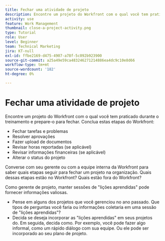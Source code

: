 ```yaml
---
title: Fechar uma atividade de projeto
description: Encontre um projeto do Workfront com o qual você tem praticado durante o treinamento e prepare-o para fechar.
activity: use
feature: Work Management
thumbnail: close-a-project-activity.png
type: Tutorial
role: User
level: Beginner
team: Technical Marketing
jira: KT-null
exl-id: ffbe2169-d475-4907-a78f-5c092b923900
source-git-commit: a25a49e59ca483246271214886ea4dc9c10e8d66
workflow-type: tm+mt
source-wordcount: '182'
ht-degree: 0%

---
```


# Fechar uma atividade de projeto

Encontre um projeto do Workfront com o qual você tem praticado durante o treinamento e prepare-o para fechar. Conclua estas etapas do Workfront:

* Fechar tarefas e problemas
* Resolver aprovações
* Fazer upload de documentos
* Revisar horas reportadas (se aplicável)
* Revisar informações financeiras (se aplicável)
* Alterar o status do projeto

Converse com seu gerente ou com a equipe interna da Workfront para saber quais etapas seguir para fechar um projeto na organização. Quais dessas etapas estão no Workfront? Quais estão fora do Workfront?

Como gerente de projeto, manter sessões de &quot;lições aprendidas&quot; pode fornecer informações valiosas.

* Pense em alguns dos projetos que você gerenciou no ano passado. Que tipos de perguntas você faria ou informações coletaria em uma sessão de &quot;lições aprendidas&quot;?
* Decida se deseja incorporar as &quot;lições aprendidas&quot; em seus projetos do. Em seguida, decida como. Por exemplo, você pode fazer algo informal, como um rápido diálogo com sua equipe. Ou ele pode ser incorporado ao seu plano de projeto.
